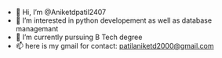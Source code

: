 - 👋 Hi, I’m @Aniketdpatil2407
- 👀 I’m interested in python developement as well as database managemant 
- 🌱 I’m currently pursuing B Tech degree
- 📫 here is my gmail for contact: patilaniketd2000@gmail.com

<!---
Aniketdpatil2407/Aniketdpatil2407 is a ✨ special ✨ repository because its `README.md` (this file) appears on your GitHub profile.
You can click the Preview link to take a look at your changes.
--->
